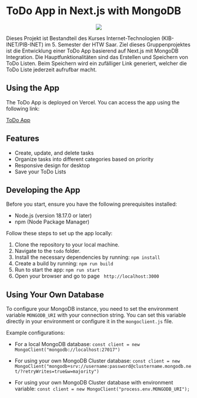 ToDo App in Next.js with MongoDB 
=====================================================
<p align="center">
    <a href="https://ibb.co/8DSH55G">
        <img src="https://i.ibb.co/7J6qWWB/asdsad.png"/>
    </a>
</p>

Dieses Projekt ist Bestandteil des Kurses Internet-Technologien (KIB-INET/PIB-INET) im 5. Semester der HTW Saar.
Ziel dieses Gruppenprojektes ist die Entwicklung einer ToDo App basierend auf Next.js mit MongoDB Integration.
Die Hauptfunktionalitäten sind das Erstellen und Speichern von ToDo Listen. 
Beim Speichern wird ein zufälliger Link generiert, welcher die ToDo Liste jederzeit aufrufbar macht.

Using the App
----------------
The ToDo App is deployed on Vercel. You can access the app using the following link:

[ToDo App](https://todo-snowy-tau.vercel.app/)

Features
----------------
- Create, update, and delete tasks
- Organize tasks into different categories based on priority
- Responsive design for desktop
- Save your ToDo Lists 

Developing the App
----------------
Before you start, ensure you have the following prerequisites installed:
- Node.js (version 18.17.0 or later)
- npm (Node Package Manager)

Follow these steps to set up the app locally:

1. Clone the repository to your local machine.
2. Navigate to the `todo` folder.
3. Install the necessary dependencies by running: `npm install`
5. Create a build by running: `npm run build`
6. Run to start the app: `npm run start` 
7. Open your browser and go to page ` http://localhost:3000` 
   
Using Your Own Database
----------------

To configure your MongoDB instance, you need to set the environment variable `MONGODB_URI` with your connection string.
You can set this variable directly in your environment or configure it in the `mongoclient.js` file.

Example configurations:

- For a local MongoDB database:
`const client = new MongoClient("mongodb://localhost:27017")`

- For using your own MongoDB Cluster database:
`const client = new MongoClient("mongodb+srv://username:password@clustername.mongodb.net/?retryWrites=true&w=majority")`

- For using your own MongoDB Cluster database with environment variable:
`const client = new MongoClient("process.env.MONGODB_URI");`
